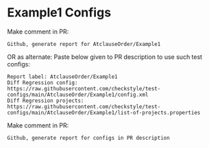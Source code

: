 # Example1 Configs
Make comment in PR:
```
Github, generate report for AtclauseOrder/Example1
```
OR as alternate:
Paste below given to PR description to use such test configs:
```
Report label: AtclauseOrder/Example1
Diff Regression config: https://raw.githubusercontent.com/checkstyle/test-configs/main/AtclauseOrder/Example1/config.xml
Diff Regression projects: https://raw.githubusercontent.com/checkstyle/test-configs/main/AtclauseOrder/Example1/list-of-projects.properties
```
Make comment in PR:
```
Github, generate report for configs in PR description
```
